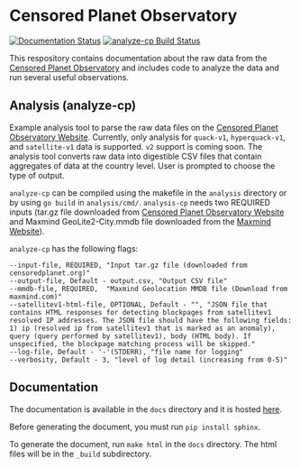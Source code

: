 # Censored Planet Observatory 
[![Documentation Status](https://readthedocs.org/projects/censoredplanet/badge/?version=latest)](https://censoredplanet.readthedocs.io/en/latest/?badge=latest)
[![analyze-cp Build Status](https://github.com/censoredplanet/censoredplanet/workflows/analyze-cp/badge.svg)](https://github.com/censoredplanet/censoredplanet/actions)


This respository contains documentation about the raw data from the [Censored Planet Observatory](https://censoredplanet.org/data/raw) and includes code to analyze the data and run several useful observations. 

## Analysis (analyze-cp)
 Example analysis tool to parse the raw data files on the [Censored Planet Observatory Website](https://censoredplanet.org/data/raw). Currently, only analysis for `quack-v1`, `hyperquack-v1`, and `satellite-v1` data is supported. `v2` support is coming soon. The analysis tool converts raw data into digestible CSV files that contain aggregates of data at the country level. User is prompted to choose the type of output. 

 `analyze-cp` can be compiled using the makefile in the `analysis` directory or by using `go build` in `analysis/cmd/`. `analysis-cp` needs two REQUIRED inputs (tar.gz file downloaded from [Censored Planet Observatory Website](https://censoredplanet.org/data/raw) and Maxmind GeoLite2-City.mmdb file downloaded from the [Maxmind Website](https://maxmind.com)). 

 `analyze-cp` has the following flags: 
 ```
--input-file, REQUIRED, "Input tar.gz file (downloaded from censoredplanet.org)"
--output-file, Default - output.csv, "Output CSV file"
--mmdb-file, REQUIRED,  "Maxmind Geolocation MMDB file (Download from maxmind.com)"
--satellitev1-html-file, OPTIONAL, Default - "", "JSON file that contains HTML responses for detecting blockpages from satellitev1 resolved IP addresses. The JSON file should have the following fields: 1) ip (resolved ip from satellitev1 that is marked as an anomaly), query (query performed by satellitev1), body (HTML body). If unspecified, the blockpage matching process will be skipped."
--log-file, Default - '-'(STDERR), "file name for logging"
--verbosity, Default - 3, "level of log detail (increasing from 0-5)"
 ```

## Documentation 
The documentation is available in the `docs` directory and it is hosted [here](https://censoredplanet.readthedocs.io). 

Before generating the document, you must run `pip install sphinx`.

To generate the document, run `make html` in the `docs` directory.
The html files will be in the `_build` subdirectory.
